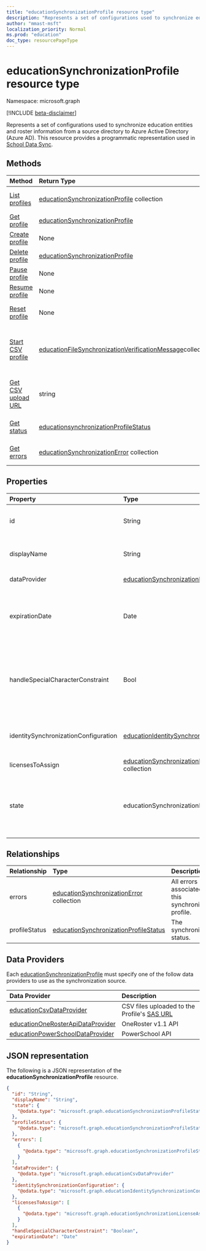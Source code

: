 ```yaml
---
title: "educationSynchronizationProfile resource type"
description: "Represents a set of configurations used to synchronize education entities and roster information from a source directory to Azure Active Directory (Azure AD). This resource provides a programmatic representation used in School Data Sync."
author: "mmast-msft"
localization_priority: Normal
ms.prod: "education"
doc_type: resourcePageType
---
```


# educationSynchronizationProfile resource type

Namespace: microsoft.graph

[!INCLUDE [beta-disclaimer](../../includes/beta-disclaimer.md)]

Represents a set of configurations used to synchronize education entities and roster information from a source directory to Azure Active Directory (Azure AD). This resource provides a programmatic representation used in [School Data Sync](https://sds.microsoft.com).

## Methods

| Method                                                                    | Return Type                                                 | Description                                                                                                                    |
| :------------------------------------------------------------------------ | :---------------------------------------------------------- | :----------------------------------------------------------------------------------------------------------------------------- |
| [List profiles](../api/educationsynchronizationprofile-list.md)           | [educationSynchronizationProfile] collection                | Get a list of all the synchronization profiles in the tenant.                                                                  |
| [Get profile](../api/educationsynchronizationprofile-get.md)              | [educationSynchronizationProfile]                           | Retrieve a specific profile given the profile identifier.                                                                      |
| [Create profile](../api/educationsynchronizationprofile-post.md)          | None                                                        | Create a new synchronization profile.                                                                                          |
| [Delete profile](../api/educationsynchronizationprofile-delete.md)        | [educationSynchronizationProfile]                           | Delete a specific profile given the profile identifier.                                                                        |
| [Pause profile](../api/educationsynchronizationprofile-pause.md)          | None                                                        | Pause an ongoing synchronization.                                                                                              |
| [Resume profile](../api/educationsynchronizationprofile-resume.md)        | None                                                        | Resume a paused synchronization.                                                                                               |
| [Reset profile](../api/educationsynchronizationprofile-reset.md)          | None                                                        | Reset the state of the profile and restart synchronization.                                                                    |
| [Start CSV profile](../api/educationsynchronizationprofile-start.md)      | [educationFileSynchronizationVerificationMessage]collection | Verify the uploaded source files and start synchronization. Applies only when the data provider is [educationCsvDataProvider]. |
| [Get CSV upload URL](../api/educationsynchronizationprofile-uploadurl.md) | string                                                      | Return the short-lived URL to upload CSV data files. Applies only when the data provider is [educationCsvDataProvider].        |
| [Get status](../api/educationsynchronizationprofilestatus-get.md)         | [educationsynchronizationProfileStatus]                     | Return the status of a specific synchronization profile.                                                                       |
| [Get errors](../api/educationsynchronizationerrors-get.md)                | [educationSynchronizationError] collection                  | Get all the errors generated during synchronization.                                                                           |

## Properties

| Property                             | Type                                                   | Description                                                                                                                       |
| :----------------------------------- | :----------------------------------------------------- | :-------------------------------------------------------------------------------------------------------------------------------- |
| id                                   | String                                                 | The unique identifier for the resource. (read-only)                                                                               |
| displayName                          | String                                                 | Name of the configuration profile for syncing identities.                                                                         |
| dataProvider                         | [educationSynchronizationDataProvider]                 | The data provider used for the profile.                                                                                           |
| expirationDate                       | Date                                                   | The date the profile should be considered expired and cease syncing. When `null`. the profile will never expire. (optional)       |
| handleSpecialCharacterConstraint     | Bool                                                   | Determines if School Data Sync should automatically replace unsupported special characters while syncing from source.             |
| identitySynchronizationConfiguration | [educationIdentitySynchronizationConfiguration]        | Determines how the Profile should [create new][fullsync] or [match existing][dirsync] AAD Users.                                  |
| licensesToAssign                     | [educationSynchronizationLicenseAssignment] collection | License setup configuration.                                                                                                      |
| state                                | educationSynchronizationProfileState                   | The state of the profile. Possible values are: `provisioning`, `provisioned`, `provisioningFailed`, `deleting`, `deletionFailed`. |

## Relationships

| Relationship  | Type                                       | Description                                              |
| :------------ | :----------------------------------------- | :------------------------------------------------------- |
| errors        | [educationSynchronizationError] collection | All errors associated with this synchronization profile. |
| profileStatus | [educationSynchronizationProfileStatus]    | The synchronization status.                              |

## Data Providers

Each [educationSynchronizationProfile] must specify one of the follow data providers to use as the synchronization source.

| Data Provider                                                             | Description                                                                                        |
| :------------------------------------------------------------------------ | :------------------------------------------------------------------------------------------------- |
| [educationCsvDataProvider]                                                | CSV files uploaded to the Profile's [SAS URL](../api/educationsynchronizationprofile-uploadurl.md) |
| [educationOneRosterApiDataProvider](educationonerosterapidataprovider.md) | OneRoster v1.1 API                                                                                 |
| [educationPowerSchoolDataProvider]                                        | PowerSchool API                                                                                    |

## JSON representation

The following is a JSON representation of the **educationSynchronizationProfile** resource.

<!-- {
  "blockType": "resource",
  "keyProperty": "id",
  "optionalProperties": [

  ],
  "baseType": "microsoft.graph.entity",
  "@odata.type": "microsoft.graph.educationSynchronizationProfile"
}-->

```json
{
  "id": "String",
  "displayName": "String",
  "state": {
    "@odata.type": "microsoft.graph.educationSynchronizationProfileState"
  },
  "profileStatus": {
    "@odata.type": "microsoft.graph.educationSynchronizationProfileStatus"
  },
  "errors": [
    {
      "@odata.type": "microsoft.graph.educationSynchronizationProfileStatus"
    }
  ],
  "dataProvider": {
    "@odata.type": "microsoft.graph.educationCsvDataProvider"
  },
  "identitySynchronizationConfiguration": {
    "@odata.type": "microsoft.graph.educationIdentitySynchronizationConfiguration"
  },
  "licensesToAssign": [
    {
      "@odata.type": "microsoft.graph.educationSynchronizationLicenseAssignment"
    }
  ],
  "handleSpecialCharacterConstraint": "Boolean",
  "expirationDate": "Date"
}
```

[educationsynchronizationprofile]: educationsynchronizationprofile.md
[educationsynchronizationprofilestatus]: educationsynchronizationProfileStatus.md
[educationsynchronizationerror]: educationSynchronizationError.md
[educationfilesynchronizationverificationmessage]: educationFileSynchronizationVerificationMessage.md
[educationcsvdataprovider]: educationCsvDataProvider.md
[educationsynchronizationdataprovider]: educationSynchronizationDataProvider.md
[educationidentitysynchronizationconfiguration]: educationIdentitySynchronizationConfiguration.md
[educationsynchronizationlicenseassignment]: educationSynchronizationLicenseAssignment.md
[fullsync]: educationidentitycreationconfiguration.md
[dirsync]: educationidentitycreationconfiguration.md
[educationpowerschooldataprovider]: educationPowerSchoolDataProvider.md
[educationcsvdataprovider]: educationCsvDataProvider.md

<!-- uuid: 16cd6b66-4b1a-43a1-adaf-3a886856ed98
2020-05-06 14:57:30 UTC -->
<!-- {
  "type": "#page.annotation",
  "description": "educationSynchronizationProfile resource",
  "keywords": "",
  "section": "documentation",
  "tocPath": "",
  "suppressions": [
      "Error: microsoft.graph.educationSynchronizationProfile/dataProvider:\r\n      Referenced type microsoft.graph.educationSynchronizationDataProvider is not defined in the doc set! Potential suggestion: UNKNOWN"
  ]
}-->
